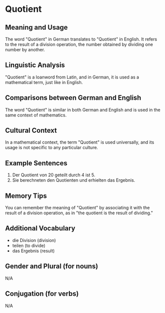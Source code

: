 # Quotient
## Meaning and Usage
The word "Quotient" in German translates to "Quotient" in English. It refers to the result of a division operation, the number obtained by dividing one number by another.

## Linguistic Analysis
"Quotient" is a loanword from Latin, and in German, it is used as a mathematical term, just like in English.

## Comparisons between German and English
The word "Quotient" is similar in both German and English and is used in the same context of mathematics.

## Cultural Context
In a mathematical context, the term "Quotient" is used universally, and its usage is not specific to any particular culture.

## Example Sentences
1. Der Quotient von 20 geteilt durch 4 ist 5.
2. Sie berechneten den Quotienten und erhielten das Ergebnis.

## Memory Tips
You can remember the meaning of "Quotient" by associating it with the result of a division operation, as in "the quotient is the result of dividing."

## Additional Vocabulary
- die Division (division)
- teilen (to divide)
- das Ergebnis (result)

## Gender and Plural (for nouns)
N/A

## Conjugation (for verbs)
N/A